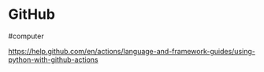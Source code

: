 # GitHub
#computer


https://help.github.com/en/actions/language-and-framework-guides/using-python-with-github-actions
